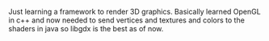 Just learning a framework to render 3D graphics. Basically learned OpenGL in c++ and now needed to send vertices and textures and colors to the shaders in java so libgdx is the best as of now.
